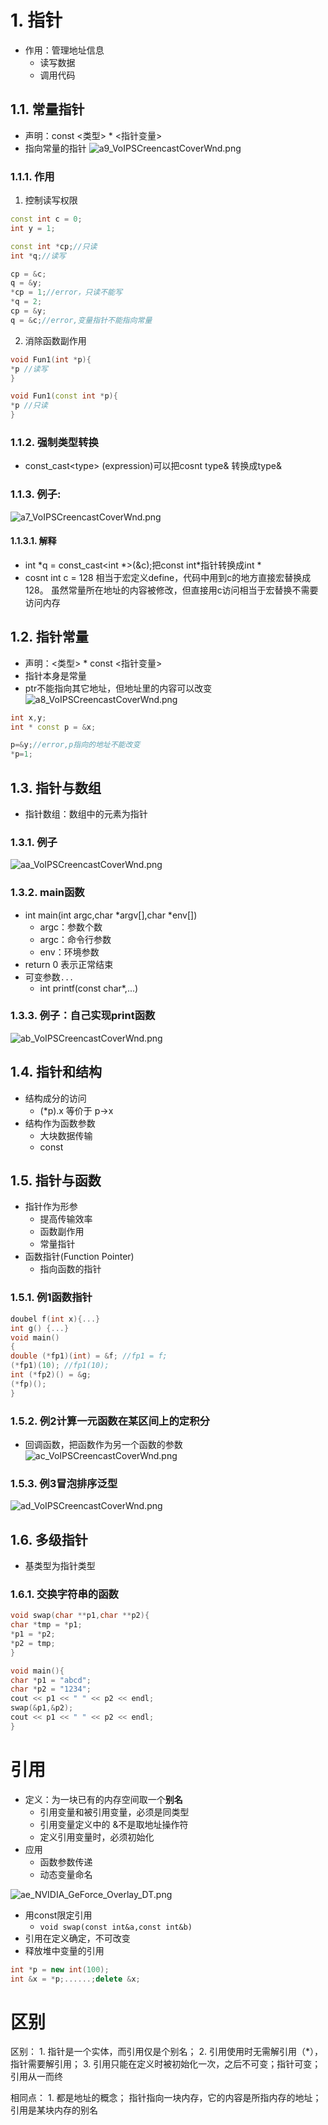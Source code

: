 # 1. 指针
- 作用：管理地址信息
	- 读写数据
	- 调用代码

## 1.1. 常量指针
- 声明：const <类型> * <指针变量>
- 指向常量的指针
![a9_VoIPSCreencastCoverWnd.png](https://chillcharlie-img.oss-cn-hangzhou.aliyuncs.com/imgae/2023/02/09/1d9b59e4851d6558d7b3e44f3a0df7fe_a9_VoIPSCreencastCoverWnd.png)

### 1.1.1. 作用
1. 控制读写权限
```cpp
const int c = 0;
int y = 1;

const int *cp;//只读
int *q;//读写

cp = &c;
q = &y;
*cp = 1;//error，只读不能写
*q = 2;
cp = &y;
q = &c;//error,变量指针不能指向常量
```

2. 消除函数副作用
```cpp
void Fun1(int *p){
*p //读写
}

void Fun1(const int *p){
*p //只读
}
```
### 1.1.2. 强制类型转换
- const_cast\<type\> (expression)可以把cosnt type& 转换成type&
### 1.1.3. 例子:
![a7_VoIPSCreencastCoverWnd.png](https://chillcharlie-img.oss-cn-hangzhou.aliyuncs.com/imgae/2023/02/09/b0febbe124a2d827a813201b927e8e86_a7_VoIPSCreencastCoverWnd.png)

#### 1.1.3.1. 解释
- int *q = const_cast<int *>(&c);把const int\*指针转换成int *
- cosnt int c = 128 相当于宏定义define，代码中用到c的地方直接宏替换成128。
	虽然常量所在地址的内容被修改，但直接用c访问相当于宏替换不需要访问内存


## 1.2. 指针常量
- 声明：<类型> * const <指针变量>
- 指针本身是常量 
- ptr不能指向其它地址，但地址里的内容可以改变
![a8_VoIPSCreencastCoverWnd.png](https://chillcharlie-img.oss-cn-hangzhou.aliyuncs.com/imgae/2023/02/09/10ff0ec09e6a972f9ae7c871682b14f4_a8_VoIPSCreencastCoverWnd.png)
```cpp
int x,y;
int * const p = &x;

p=&y;//error,p指向的地址不能改变
*p=1;
```

## 1.3. 指针与数组
- 指针数组：数组中的元素为指针

### 1.3.1. 例子
![aa_VoIPSCreencastCoverWnd.png](https://chillcharlie-img.oss-cn-hangzhou.aliyuncs.com/imgae/2023/02/09/cd98a33cdf14257ef4e31143c56b2b9b_aa_VoIPSCreencastCoverWnd.png)

### 1.3.2. main函数
- int main(int argc,char *argv[],char *env[])
	- argc：参数个数
	- argc：命令行参数
	- env：环境参数
- return 0 表示正常结束
- 可变参数`...`
	- int printf(const char*,...)

### 1.3.3. 例子：自己实现print函数
![ab_VoIPSCreencastCoverWnd.png](https://chillcharlie-img.oss-cn-hangzhou.aliyuncs.com/imgae/2023/02/09/bbc5d298c5a9013c959e3a2201470a84_ab_VoIPSCreencastCoverWnd.png)

## 1.4. 指针和结构
- 结构成分的访问
	- (\*p).x 等价于 p->x
- 结构作为函数参数
	- 大块数据传输
	- const

## 1.5. 指针与函数
- 指针作为形参
	- 提高传输效率
	- 函数副作用
	- 常量指针
- 函数指针(Function Pointer)
	- 指向函数的指针

### 1.5.1. 例1函数指针
```cpp
doubel f(int x){...}
int g() {...}
void main()
{
double (*fp1)(int) = &f; //fp1 = f;
(*fp1)(10); //fp1(10);
int (*fp2)() = &g;
(*fp)();
}
```

### 1.5.2. 例2计算一元函数在某区间上的定积分
- 回调函数，把函数作为另一个函数的参数
![ac_VoIPSCreencastCoverWnd.png](https://chillcharlie-img.oss-cn-hangzhou.aliyuncs.com/imgae/2023/02/09/bb7f1e298c5723f1da7a40961250f2b2_ac_VoIPSCreencastCoverWnd.png)

### 1.5.3. 例3冒泡排序泛型
![ad_VoIPSCreencastCoverWnd.png](https://chillcharlie-img.oss-cn-hangzhou.aliyuncs.com/imgae/2023/02/09/cc9c5a5172f49877b1c9fa6400d6ff2e_ad_VoIPSCreencastCoverWnd.png)

## 1.6. 多级指针
- 基类型为指针类型

### 1.6.1. 交换字符串的函数
```cpp
void swap(char **p1,char **p2){
char *tmp = *p1;
*p1 = *p2;
*p2 = tmp;
}

void main(){
char *p1 = "abcd";
char *p2 = "1234";
cout << p1 << " " << p2 << endl;
swap(&p1,&p2);
cout << p1 << " " << p2 << endl;
}
```


# 引用
- 定义：为一块已有的内存空间取一个**别名**
	- 引用变量和被引用变量，必须是同类型
	- 引用变量定义中的 &不是取地址操作符
	- 定义引用变量时，必须初始化
- 应用
	- 函数参数传递
	- 动态变量命名

![ae_NVIDIA_GeForce_Overlay_DT.png](https://chillcharlie-img.oss-cn-hangzhou.aliyuncs.com/imgae/2023/02/09/c506259245d62ca6be2e0f87ad9e0ea6_ae_NVIDIA_GeForce_Overlay_DT.png)


- 用const限定引用
	- `void swap(const int&a,const int&b)`
- 引用在定义确定，不可改变
- 释放堆中变量的引用
	
```cpp
int *p = new int(100);
int &x = *p;......;delete &x;
```
# 区别
区别： 1. 指针是一个实体，而引用仅是个别名； 2. 引用使用时无需解引用（\*），指针需要解引用； 3. 引用只能在定义时被初始化一次，之后不可变；指针可变； 引用从一而终

相同点： 1. 都是地址的概念； 指针指向一块内存，它的内容是所指内存的地址；引用是某块内存的别名

